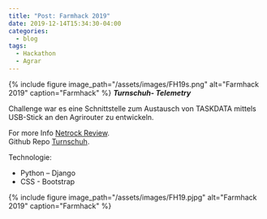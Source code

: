 ```yaml
---
title: "Post: Farmhack 2019"
date: 2019-12-14T15:34:30-04:00
categories:
  - blog
tags:
  - Hackathon
  - Agrar
---
```

{% include figure image_path="/assets/images/FH19s.png" alt="Farmhack 2019" caption="Farmhack" %}
***Turnschuh- Telemetry***

Challenge war es eine Schnittstelle zum Austausch von TASKDATA mittels USB-Stick an den Agrirouter zu entwickeln.


For more Info [Netrock Review][netrock-review].   
Github Repo [Turnschuh][turnschuh-review].

Technologie:
<ul><li>Python – Django</li><li>CSS - Bootstrap</li></ul>


{% include figure image_path="/assets/images/FH19.pjpg" alt="Farmhack 2019" caption="Farmhack" %}

[netrock-review]: https://www.netrocks.info/de/blog/2019/11/07/so-wars-der-erste-farmhack-hackathon/
[turnschuh-review]: https://github.com/saftione/Turnschuh-Telemtry
